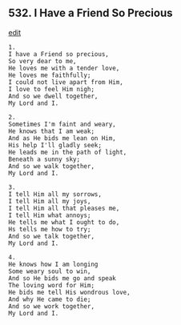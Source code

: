 
## 532.  I Have a Friend So Precious
[edit](https://docs.google.com/document/d/1r0ZPZ1fTvR037TLamkbDDPzStL_ywuD0/edit?mode=html)



    1.
    I have a Friend so precious, 
    So very dear to me, 
    He loves me with a tender love, 
    He loves me faithfully; 
    I could not live apart from Him, 
    I love to feel Him nigh; 
    And so we dwell together, 
    My Lord and I. 

    2.
    Sometimes I'm faint and weary, 
    He knows that I am weak; 
    And as He bids me lean on Him, 
    His help I'll gladly seek; 
    He leads me in the path of light, 
    Beneath a sunny sky; 
    And so we walk together, 
    My Lord and I. 

    3.
    I tell Him all my sorrows, 
    I tell Him all my joys, 
    I tell Him all that pleases me, 
    I tell Him what annoys; 
    He tells me what I ought to do, 
    Hs tells me how to try; 
    And so we talk together, 
    My Lord and I. 

    4.
    He knows how I am longing 
    Some weary soul to win, 
    And so He bids me go and speak 
    The loving word for Him; 
    He bids me tell His wondrous love, 
    And why He came to die; 
    And so we work together, 
    My Lord and I.
